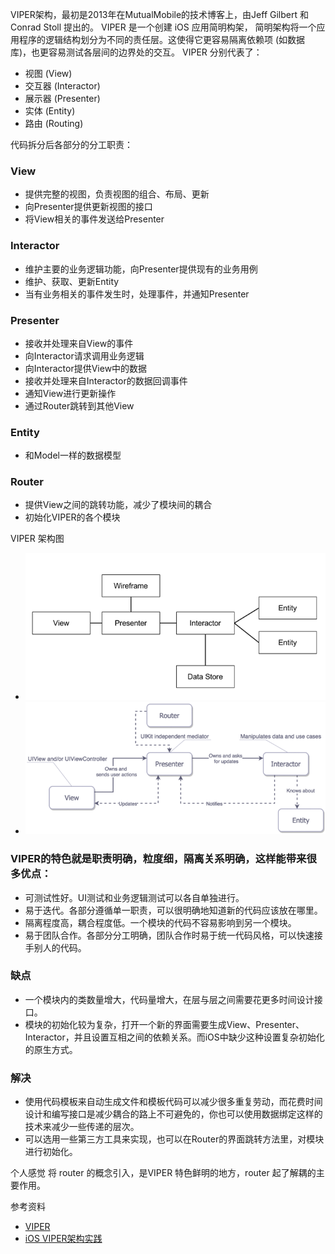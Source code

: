  VIPER架构，最初是2013年在MutualMobile的技术博客上，由Jeff Gilbert 和 Conrad Stoll 提出的。
 VIPER 是一个创建 iOS 应用简明构架， 简明架构将一个应用程序的逻辑结构划分为不同的责任层。这使得它更容易隔离依赖项 (如数据库)，也更容易测试各层间的边界处的交互。
VIPER 分别代表了：
 - 视图 (View)
 - 交互器 (Interactor)
 - 展示器 (Presenter)
 - 实体 (Entity) 
 - 路由 (Routing) 

代码拆分后各部分的分工职责：

### View
- 提供完整的视图，负责视图的组合、布局、更新
- 向Presenter提供更新视图的接口
- 将View相关的事件发送给Presenter

### Interactor
- 维护主要的业务逻辑功能，向Presenter提供现有的业务用例
- 维护、获取、更新Entity
- 当有业务相关的事件发生时，处理事件，并通知Presenter

### Presenter
- 接收并处理来自View的事件
- 向Interactor请求调用业务逻辑
- 向Interactor提供View中的数据
- 接收并处理来自Interactor的数据回调事件
- 通知View进行更新操作
- 通过Router跳转到其他View

### Entity
- 和Model一样的数据模型

### Router

- 提供View之间的跳转功能，减少了模块间的耦合
- 初始化VIPER的各个模块

VIPER 架构图
- ![VIPER 架构](/Architecture/viperArc1.png)
- ![VIPER 架构](/Architecture/viperArc2.png)


### VIPER的特色就是职责明确，粒度细，隔离关系明确，这样能带来很多优点：
- 可测试性好。UI测试和业务逻辑测试可以各自单独进行。
- 易于迭代。各部分遵循单一职责，可以很明确地知道新的代码应该放在哪里。
- 隔离程度高，耦合程度低。一个模块的代码不容易影响到另一个模块。
- 易于团队合作。各部分分工明确，团队合作时易于统一代码风格，可以快速接手别人的代码。

### 缺点
- 一个模块内的类数量增大，代码量增大，在层与层之间需要花更多时间设计接口。
- 模块的初始化较为复杂，打开一个新的界面需要生成View、Presenter、Interactor，并且设置互相之间的依赖关系。而iOS中缺少这种设置复杂初始化的原生方式。
### 解决
- 使用代码模板来自动生成文件和模板代码可以减少很多重复劳动，而花费时间设计和编写接口是减少耦合的路上不可避免的，你也可以使用数据绑定这样的技术来减少一些传递的层次。
- 可以选用一些第三方工具来实现，也可以在Router的界面跳转方法里，对模块进行初始化。

个人感觉 将 router 的概念引入，是VIPER 特色鲜明的地方，router 起了解耦的主要作用。



参考资料
- [VIPER](https://objccn.io/issue-13-5/)
- [iOS VIPER架构实践](https://zuikyo.github.io/2017/07/21/iOS%20VIPER架构实践(一)：从MVC到MVVM到VIPER/)
